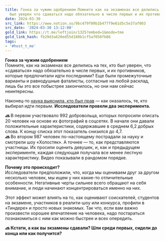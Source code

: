 ```yaml
---
title: Гонка за чужим одобрением Помните как на экзаменах все делились на тех кто
  был уверен что сдаваться надо обязательно в числе первых и их противников к
date: 2024-03-30
src_link: https://www.notion.so/9bc479f09b1b477f9e61d5c5e37af003
src_date: '2024-03-30 13:12:00'
gold_link: https://t.me/leftjoin/1325?embed=1&mode=tme
gold_link_hash: fb29d3a620ed55d180b1cf5af050fb86
tags:
- '#host_t_me'
---
```


**Гонка за чужим одобрением**  
Помните, как на экзаменах все делились на тех, кто был уверен, что «сдаваться» надо обязательно в числе первых, и их противников, которые предпочитали идти последними? Еще были промежуточные варианты и равнодушные фаталисты, согласные на любой расклад, лишь бы это все побыстрее закончилось, но они нам сейчас неинтересны.  
  
Наконец-то [наука выяснила, кто был прав](https://suchscience.net/people-encountered-later-in-a-sequence-described-more-negatively/) — как оказалось, те, кто выбирал идти первым. **Исследователи провели два эксперимента.**  
  
***🔜*** В первом участвовало 992 добровольца, которых попросили описать 20 человек на основе их фотографий в соцсетях. В начале они давали положительные характеристики, содержавшие в среднем 6,2 добрых слова. К концу списка этот показатель снизился до 4,7.  
***🔜*** Во втором 987 человек по-настоящему пострадали за науку и смотрели шоу «Холостяк». А точнее — то, как представляются участницы. Их просили оценить девушек, и, как и предыдущем эксперименте, каждая следующая получала все менее лестную характеристику. Видео показывали в рандомом порядке.  
  
**Почему это происходит?**  
Исследователи предположили, что, когда мы оцениваем друг за другом несколько человек, мы ищем у них какие-то отличительные особенности. Негативные черты сильнее всего обращают на себя внимание, и люди начинают концентрироваться именно на них.  
  
Этот эффект может влиять на то, как оценивают соискателей, студентов на экзамене, участников в реалити-шоу или конкурса, профили в «Тиндере» и просто новых знакомых. Так что, если вам важно произвести хорошее впечатление на человека, надо постараться познакомиться с ним как можно быстрее и всех опередить.  
  
*****🔜***** **Кстати, а как вы экзамены сдавали? Шли среди первых, сидели до конца или как получится?**